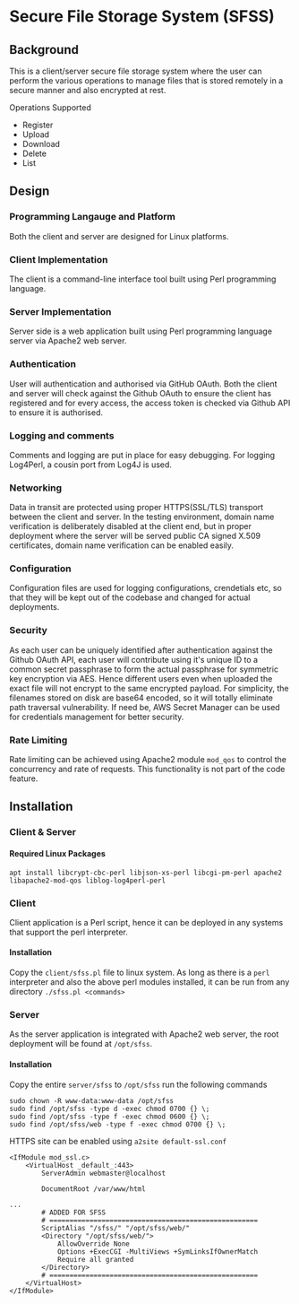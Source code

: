 # Secure File Storage System (SFSS)

## Background

This is a client/server secure file storage system where the user can perform the various operations to manage files that is stored remotely in a secure manner and also encrypted at rest.

Operations Supported
- Register
- Upload
- Download
- Delete
- List

## Design

### Programming Langauge and Platform
Both the client and server are designed for Linux platforms.

### Client Implementation
The client is a command-line interface tool built using Perl programming language.

### Server Implementation
Server side is a web application built using Perl programming language server via Apache2 web server.

### Authentication
User will authentication and authorised via GitHub OAuth. Both the client and server will check against the Github OAuth to ensure the client has registered and for every access, the access token is checked via Github API to ensure it is authorised.

### Logging and comments
Comments and logging are put in place for easy debugging. For logging Log4Perl, a cousin port from Log4J is used.

### Networking
Data in transit are protected using proper HTTPS(SSL/TLS) transport between the client and server. In the testing environment, domain name verification is deliberately disabled at the client end, but in proper deployment where the server will be served public CA signed X.509 certificates, domain name verification can be enabled easily.

### Configuration
Configuration files are used for logging configurations, crendetials etc, so that they will be kept out of the codebase and changed for actual deployments.

### Security
As each user can be uniquely identified after authentication against the Github OAuth API, each user will contribute using it's unique ID to a common secret passphrase to form the actual passphrase for symmetric key encryption via AES. Hence different users even when uploaded the exact file will not encrypt to the same encrypted payload.
For simplicity, the filenames stored on disk are base64 encoded, so it will totally eliminate path traversal vulnerability.
If need be, AWS Secret Manager can be used for credentials management for better security.

### Rate Limiting
Rate limiting can be achieved using Apache2 module `mod_qos` to control the concurrency and rate of requests. This functionality is not part of the code feature.

## Installation
### Client & Server
#### Required Linux Packages
```
apt install libcrypt-cbc-perl libjson-xs-perl libcgi-pm-perl apache2 libapache2-mod-qos liblog-log4perl-perl
```

### Client
Client application is a Perl script, hence it can be deployed in any systems that support the perl interpreter.
#### Installation
Copy the `client/sfss.pl` file to linux system. As long as there is a `perl` interpreter and also the above perl modules installed, it can be run from any directory `./sfss.pl <commands>`

### Server
As the server application is integrated with Apache2 web server, the root deployment will be found at `/opt/sfss`.

#### Installation
Copy the entire `server/sfss` to `/opt/sfss`
run the following commands
```
sudo chown -R www-data:www-data /opt/sfss
sudo find /opt/sfss -type d -exec chmod 0700 {} \;
sudo find /opt/sfss -type f -exec chmod 0600 {} \;
sudo find /opt/sfss/web -type f -exec chmod 0700 {} \;
```
HTTPS site can be enabled using `a2site default-ssl.conf`

```
<IfModule mod_ssl.c>
	<VirtualHost _default_:443>
		ServerAdmin webmaster@localhost

		DocumentRoot /var/www/html

...
        # ADDED FOR SFSS
        # ====================================================
		ScriptAlias "/sfss/" "/opt/sfss/web/"
        <Directory "/opt/sfss/web/">
            AllowOverride None
            Options +ExecCGI -MultiViews +SymLinksIfOwnerMatch
            Require all granted
        </Directory>
        # ====================================================
	</VirtualHost>
</IfModule>
```
